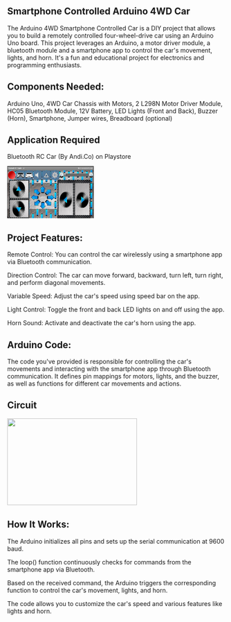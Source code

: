 ## Smartphone Controlled Arduino 4WD Car

The Arduino 4WD Smartphone Controlled Car is a DIY project that allows you to build a remotely controlled four-wheel-drive car using an Arduino Uno board. This project leverages an Arduino, a motor driver module, a bluetooth module and a smartphone app to control the car's movement, lights, and horn. It's a fun and educational project for electronics and programming enthusiasts.

## Components Needed:

Arduino Uno, 
4WD Car Chassis with Motors, 
2 L298N Motor Driver Module, 
HC05 Bluetooth Module, 
12V Battery, 
LED Lights (Front and Back), 
Buzzer (Horn), 
Smartphone, 
Jumper wires, 
Breadboard (optional)

## Application Required

Bluetooth RC Car (By Andi.Co) on Playstore

<img src="https://github.com/ArunAK111/Arduino_Car/blob/main/Bluetooth_RC_Car.jpg" width="200" height="120" />


## Project Features:

Remote Control: You can control the car wirelessly using a smartphone app via Bluetooth communication.

Direction Control: The car can move forward, backward, turn left, turn right, and perform diagonal movements.

Variable Speed: Adjust the car's speed using speed bar on the app.

Light Control: Toggle the front and back LED lights on and off using the app.

Horn Sound: Activate and deactivate the car's horn using the app.


## Arduino Code:

The code you've provided is responsible for controlling the car's movements and interacting with the smartphone app through Bluetooth communication. It defines pin mappings for motors, lights, and the buzzer, as well as functions for different car movements and actions.


## Circuit

<img src="https://github.com/ArunAK111/Arduino_Car/assets/117448626/3326245e-cf11-452c-ac11-cf9e77838889)](https://github.com/ArunAK111/Arduino_Car/blob/main/Circuit_Diagram.jpg" width="300" height="200" />

## How It Works:

The Arduino initializes all pins and sets up the serial communication at 9600 baud.

The loop() function continuously checks for commands from the smartphone app via Bluetooth.

Based on the received command, the Arduino triggers the corresponding function to control the car's movement, lights, and horn.

The code allows you to customize the car's speed and various features like lights and horn.

